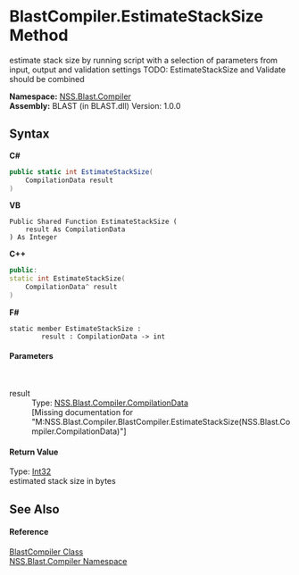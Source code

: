 # BlastCompiler.EstimateStackSize Method 
 

estimate stack size by running script with a selection of parameters from input, output and validation settings TODO: EstimateStackSize and Validate should be combined

**Namespace:**&nbsp;<a href="26a25caa-f50b-92ad-f15c-dbb9db1493ae.md">NSS.Blast.Compiler</a><br />**Assembly:**&nbsp;BLAST (in BLAST.dll) Version: 1.0.0

## Syntax

**C#**<br />
``` C#
public static int EstimateStackSize(
	CompilationData result
)
```

**VB**<br />
``` VB
Public Shared Function EstimateStackSize ( 
	result As CompilationData
) As Integer
```

**C++**<br />
``` C++
public:
static int EstimateStackSize(
	CompilationData^ result
)
```

**F#**<br />
``` F#
static member EstimateStackSize : 
        result : CompilationData -> int 

```


#### Parameters
&nbsp;<dl><dt>result</dt><dd>Type: <a href="52667f7e-8dc6-6543-e265-fdc90d6834fa.md">NSS.Blast.Compiler.CompilationData</a><br />\[Missing <param name="result"/> documentation for "M:NSS.Blast.Compiler.BlastCompiler.EstimateStackSize(NSS.Blast.Compiler.CompilationData)"\]</dd></dl>

#### Return Value
Type: <a href="https://docs.microsoft.com/dotnet/api/system.int32" target="_blank" rel="noopener noreferrer">Int32</a><br />estimated stack size in bytes

## See Also


#### Reference
<a href="20a7b82b-c1ca-32fd-17a7-d5eb376d77ee.md">BlastCompiler Class</a><br /><a href="26a25caa-f50b-92ad-f15c-dbb9db1493ae.md">NSS.Blast.Compiler Namespace</a><br />